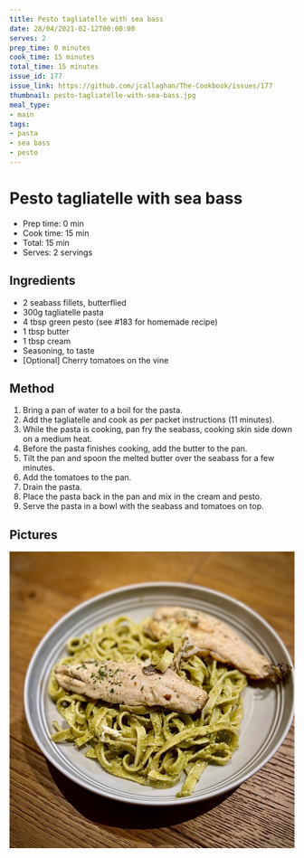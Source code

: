 ```yaml
---
title: Pesto tagliatelle with sea bass
date: 28/04/2021-02-12T00:00:00
serves: 2
prep_time: 0 minutes
cook_time: 15 minutes
total_time: 15 minutes
issue_id: 177
issue_link: https://github.com/jcallaghan/The-Cookbook/issues/177
thumbnail: pesto-tagliatelle-with-sea-bass.jpg
meal_type:
- main
tags:
- pasta
- sea bass
- pesto
---
```


# Pesto tagliatelle with sea bass

- Prep time: 0 min
- Cook time:  15 min
- Total: 15 min
- Serves: 2 servings

## Ingredients
- 2 seabass fillets, butterflied
- 300g tagliatelle pasta
- 4 tbsp green pesto (see #183 for homemade recipe)
- 1 tbsp butter
- 1 tbsp cream
- Seasoning, to taste
- [Optional] Cherry tomatoes on the vine

## Method
1. Bring a pan of water to a boil for the pasta.
2. Add the tagliatelle and cook as per packet instructions (11 minutes).
3. While the pasta is cooking, pan fry the seabass, cooking skin side down on a medium heat.
4. Before the pasta finishes cooking, add the butter to the pan.
5. Tilt the pan and spoon the melted butter over the seabass for a few minutes.
6. Add the tomatoes to the pan.
7. Drain the pasta.
8. Place the pasta back in the pan and mix in the cream and pesto.
9. Serve the pasta in a bowl with the seabass and tomatoes on top.

## Pictures
![Pesto tagliatelle with sea bass](./images/pesto-tagliatelle-with-sea-bass.jpg)

